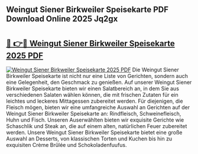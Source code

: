 ## Weingut Siener Birkweiler Speisekarte PDF Download Online 2025 Jq2gx

# <h2><a href="http://gc5qa66.nevu.top/?p=Weingut+Siener+Birkweiler+Speisekarte">🔗 👉🔴 Weingut Siener Birkweiler Speisekarte 2025 PDF</a></h2>

[![Weingut Siener Birkweiler Speisekarte 2025 PDF](https://i.imgur.com/dBaPXMq.png)](http://gc5qa66.nevu.top/?p=Weingut+Siener+Birkweiler+Speisekarte)
Die Weingut Siener Birkweiler Speisekarte ist nicht nur eine Liste von Gerichten, sondern auch eine Gelegenheit, den Geschmack zu genießen. Auf unserer Weingut Siener Birkweiler Speisekarte bieten wir einen Salatbereich an, in dem Sie aus verschiedenen Salaten wählen können, die mit frischen Zutaten für ein leichtes und leckeres Mittagessen zubereitet werden. Für diejenigen, die Fleisch mögen, bieten wir eine umfangreiche Auswahl an Gerichten auf der Weingut Siener Birkweiler Speisekarte an: Rindfleisch, Schweinefleisch, Huhn und Fisch. Unseren Auserwählten bieten wir exquisite Gerichte wie Schaschlik und Steak an, die auf einem alten, natürlichen Feuer zubereitet werden. Unsere Weingut Siener Birkweiler Speisekarte bietet eine große Auswahl an Desserts, von klassischen Torten und Kuchen bis hin zu exquisiten Crème Brûlée und Schokoladenfuufus.
